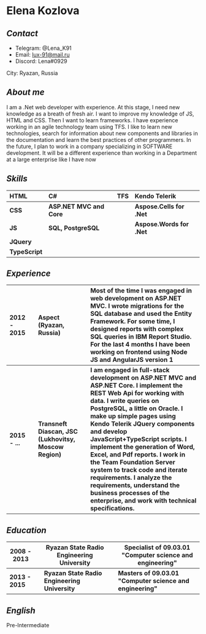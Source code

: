 # Elena Kozlova
## *Contact*
  - Telegram: @Lena_K91
  - Email: lux-91@mail.ru
  - Discord: Lena#0929

City: Ryazan, Russia

## *About me*
I am a .Net web developer with experience. At this stage, I need new knowledge as a breath of fresh air. I want to improve my knowledge of JS, HTML and CSS. Then I want to learn frameworks. I have experience working in an agile technology team using TFS. I like to learn new technologies, search for information about new components and libraries in the documentation and learn the best practices of other programmers. In the future, I plan to work in a company specializing in SOFTWARE development. It will be a different experience than working in a Department at a large enterprise like I have now

## *Skills*
| HTML | C# | TFS | Kendo Telerik | 
| :------- | :------- | :------- | :------- |
| **CSS** | **ASP.NET MVC and Core** |  | **Aspose.Cells for .Net** | 
| **JS** | **SQL, PostgreSQL** |  | **Aspose.Words for .Net** |
| **JQuery** |  
| **TypeScript** |

## *Experience*
| 2012 - 2015 |  | Aspect (Ryazan, Russia) | | Most of the time I was engaged in web development on ASP.NET MVC. I wrote migrations for the SQL database and used the Entity Framework. For some time, I designed reports with complex SQL queries in IBM Report Studio. For the last 4 months I have been working on frontend using Node JS and AngularJS version 1 | 
| :------- | :------- | :------- | :------- | :------- |
| **2015 - ...** |  | **Transneft Diascan, JSC (Lukhovitsy, Moscow Region)** | | **I am engaged in full-stack development on ASP.NET MVC and ASP.NET Core. I implement the REST Web Api for working with data. I write queries on PostgreSQL, a little on Oracle. I make up simple pages using Kendo Telerik JQuery components and develop JavaScript+TypeScript scripts. I implement the generation of Word, Excel, and Pdf reports. I work in the Team Foundation Server system to track code and iterate requirements. I analyze the requirements, understand the business processes of the enterprise, and work with technical specifications.** |

## *Education*
| 2008 - 2013 |  | Ryazan State Radio Engineering University | | Specialist of  09.03.01 "Computer science and engineering" | 
| ------ | ------ | ------ | ------ | ------ |
| **2013 - 2015** |  | **Ryazan State Radio Engineering University** | | **Masters of  09.03.01 "Computer science and engineering"** |

## *English*
Pre-Intermediate
